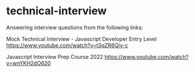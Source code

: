# technical-interview
Answering interview questions from the following links:

Mock Technical Interview - Javascript Developer Entry Level 
https://www.youtube.com/watch?v=t3qZR6Qjy-c

Javascript Interview Prep Course 2022
https://www.youtube.com/watch?v=wnYKH2dO620
